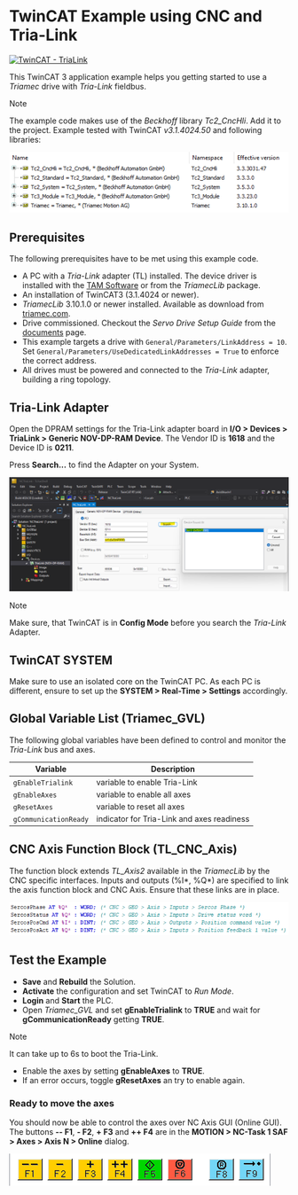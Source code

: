 # TwinCAT Example using CNC and Tria-Link
[![TwinCAT - TriaLink](https://img.shields.io/static/v1?label=TwinCAT&message=Tria-Link&color=b51839)](https://www.triamec.com/de/beckhoff-tam-integration-tria-link.html)

This TwinCAT 3 application example helps you getting started to use a *Triamec* drive with *Tria-Link* fieldbus.

> [!NOTE]
> The example code makes use of the *Beckhoff* library *Tc2_CncHli*. Add it to the project.
> Example tested with TwinCAT *v3.1.4024.50* and following libraries:

![Library](./doc/LibraryCNC.png)

## Prerequisites

The following prerequisites have to be met using this example code.

- A PC with a *Tria-Link* adapter (TL) installed. The device driver is installed with the [TAM Software](https://www.triamec.com/en/tam-software-support.html) or from the *TriamecLib* package.
- An installation of TwinCAT3 (3.1.4024 or newer).
- *TriamecLib* 3.10.1.0 or newer installed. Available as download from [triamec.com](https://www.triamec.com/de/beckhoff-tam-integration-tria-link.html).
- Drive commissioned. Checkout the *Servo Drive Setup Guide* from the [documents](https://www.triamec.com/en/documents.html) page.
- This example targets a drive with `General/Parameters/LinkAddress = 10`. Set `General/Parameters/UseDedicatedLinkAddresses = True` to enforce the correct address.
- All drives must be powered and connected to the *Tria-Link* adapter, building a ring topology.

## Tria-Link Adapter

Open the DPRAM settings for the Tria-Link adapter board in **I/O > Devices > TriaLink > Generic NOV-DP-RAM Device**.
The Vendor ID is **1618** and the Device ID is **0211**.

Press **Search...** to find the Adapter on your System.

![Tria-Link Adapter](./doc/TriaLink.png)

> [!NOTE]
> Make sure, that TwinCAT is in **Config Mode** before you search the *Tria-Link* Adapter.

## TwinCAT SYSTEM

Make sure to use an isolated core on the TwinCAT PC. As each PC is different, ensure to set up the **SYSTEM > Real-Time > Settings** accordingly. 

## Global Variable List (Triamec_GVL)

The following global variables have been defined to control and monitor the *Tria-Link* bus and axes.

| Variable              | Description                                |
| --------------------- | ------------------------------------------ |
| `gEnableTrialink`     | variable to enable Tria-Link               |
| `gEnableAxes`         | variable to enable all axes                |
| `gResetAxes`          | variable to reset all axes                 |
| `gCommunicationReady` | indicator for Tria-Link and axes readiness |

## CNC Axis Function Block (TL_CNC_Axis)

The function block extends *TL_Axis2* available in the *TriamecLib* by the CNC specific interfaces.
Inputs and outputs (%I*, %Q*) are specified to link the axis function block and CNC Axis.
Ensure that these links are in place.

![Mapping](./doc/Mapping.png)

## Test the Example

- **Save** and **Rebuild** the Solution.
- **Activate** the configuration and set TwinCAT to *Run Mode*.
- **Login** and **Start** the PLC.
- Open *Triamec_GVL* and set **gEnableTrialink** to **TRUE** and wait for **gCommunicationReady** getting **TRUE**.

> [!NOTE]
> It can take up to 6s to boot the Tria-Link.

- Enable the axes by setting **gEnableAxes** to **TRUE**.
- If an error occurs, toggle **gResetAxes** an try to enable again.

### Ready to move the axes

You should now be able to control the axes over NC Axis GUI (Online GUI).
The buttons **-- F1**, **- F2**, **+ F3** and **++ F4** are in the **MOTION > NC-Task 1 SAF > Axes > Axis N > Online** dialog.

![Online Dialog](./doc/OnlineDialog.png)

